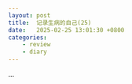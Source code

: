 ```yaml
---
layout: post
title:  记录生病的自己(25)
date:   2025-02-25 13:01:30 +0800
categories: 
    - review
    - diary
---
```


...